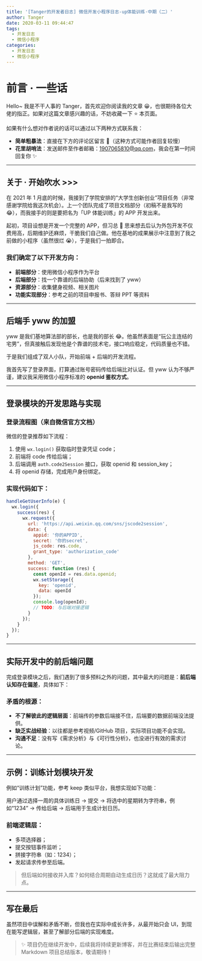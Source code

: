 ```yaml
---
title: '[Tanger的开发者日志] 微信开发小程序日志-up体能训练·中期（二）'
author: Tanger
date: 2020-03-11 09:44:47
tags:
  - 开发日志
  - 微信小程序
categories:
  - 开发日志
  - 微信小程序
---
```


# 前言 · 一些话

Hello~ 我是不干人事的 Tanger，首先欢迎你阅读我的文章 😀，也很期待各位大佬的指正。如果对这篇文章感兴趣的话，不妨收藏一下 ⭐ 本页面。

如果有什么想对作者说的话可以通过以下两种方式联系我：

- **简单粗暴法**：直接在下方的评论区留言 🎈（这种方式可能作者回复较慢）
- **花里胡哨法**：发送邮件至作者邮箱：[1907065810@qq.com](mailto:1907065810@qq.com)，我会在第一时间回复你 ✨

---

## 关于 · 开始吹水 >>>

在 2021 年 1 月底的时候，我接到了学院安排的“大学生创新创业”项目任务（非常感谢学院给我这次机会）。上一个团队完成了项目文档部分（初稿不是我写的 😂），而我接手的则是要把名为「UP 体能训练」的 APP 开发出来。

起初，项目设想是开发一个完整的 APP，但习总 🤔 思来想去后认为外包开发不仅费用高，后期维护还麻烦，干脆我们自己做。他在基地的成果展示中注意到了我之前做的小程序（虽然很烂 😭），于是我们一拍即合。

### 我们确定了以下开发方向：

- **前端部分**：使用微信小程序作为平台
- **后端部分**：找一个靠谱的后端协助（后来找到了 yww）
- **资源部分**：收集健身视频、相关图片
- **功能实现部分**：参考之前的项目申报书、答辩 PPT 等资料

---

## 后端手 yww 的加盟

yww 是我们基地算法部的部长，也是我的部长 😂。他虽然表面是“玩公主连结的宅男”，但真接触后发现他是个靠谱的技术宅，接口响应稳定，代码质量也不错。

于是我们组成了双人小队，开始前端 + 后端的开发流程。

我首先写了登录界面，打算通过账号密码传给后端比对认证。但 yww 认为不够严谨，建议我采用微信小程序标准的 **openid 鉴权方式**。

---

## 登录模块的开发思路与实现

### 登录流程图（来自微信官方文档）

微信的登录推荐如下流程：

1. 使用 `wx.login()` 获取临时登录凭证 code；
2. 前端将 code 传给后端；
3. 后端调用 `auth.code2Session` 接口，获取 openid 和 session_key；
4. 将 openid 存储，完成用户身份绑定。

### 实现代码如下：

```javascript
handleGetUserInfo(e) {
  wx.login({
    success(res) {
      wx.request({
        url: 'https://api.weixin.qq.com/sns/jscode2session',
        data: {
          appid: '你的APPID',
          secret: '你的secret',
          js_code: res.code,
          grant_type: 'authorization_code'
        },
        method: 'GET',
        success: function (res) {
          const openId = res.data.openid;
          wx.setStorage({
            key: 'openid',
            data: openId
          });
          console.log(openId);
          // TODO: 与后端对接逻辑
        }
      });
    }
  });
}
```

---

## 实际开发中的前后端问题

完成登录模块之后，我们遇到了很多预料之外的问题，其中最大的问题是：**前后端认知存在偏差**，具体如下：

### 矛盾的根源：

- **不了解彼此的逻辑层面**：前端传的参数后端接不住，后端要的数据前端没法提供。
- **缺乏实战经验**：以往都是参考视频/GitHub 项目，实际项目功能不会实现。
- **沟通不足**：没有写《需求分析》与《可行性分析》，也没进行有效的需求讨论。

---

## 示例：训练计划模块开发

例如“训练计划”功能，参考 keep 类似平台，我想实现如下功能：

用户通过选择一周的具体训练日 -> 提交 -> 将选中的星期转为字符串，例如“1234” -> 传给后端 -> 后端用于生成计划日历。

### 前端逻辑层：

- 多项选择器；
- 提交按钮事件监听；
- 拼接字符串（如：1234）；
- 发起请求传参至后端。

> 但后端如何接收并入库？如何结合周期自动生成日历？这就成了最大阻力点。

---

## 写在最后

虽然项目中误解和矛盾不断，但我也在实际中成长许多，从最开始只会 UI，到现在能写逻辑层，甚至了解部分后端的实现难度。

> ✨ 项目仍在继续开发中，后续我将持续更新博客，并在比赛结束后输出完整 Markdown 项目总结版本，敬请期待！
